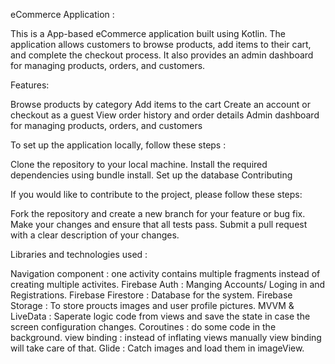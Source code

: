 eCommerce Application :

This is a App-based eCommerce application built using Kotlin. The application allows customers to browse products, add items to their cart, and complete the checkout process. It also provides an admin dashboard for managing products, orders, and customers.

Features:

Browse products by category
Add items to the cart 
Create an account or checkout as a guest
View order history and order details
Admin dashboard for managing products, orders, and customers

To set up the application locally, follow these steps :

Clone the repository to your local machine.
Install the required dependencies using bundle install.
Set up the database 
Contributing

If you would like to contribute to the project, please follow these steps:

Fork the repository and create a new branch for your feature or bug fix.
Make your changes and ensure that all tests pass.
Submit a pull request with a clear description of your changes.

Libraries and technologies used :

Navigation component : one activity contains multiple fragments instead of creating multiple activites.
Firebase Auth : Manging Accounts/ Loging in and Registrations.
Firebase Firestore : Database for the system.
Firebase Storage : To store proucts images and user profile pictures.
MVVM & LiveData : Saperate logic code from views and save the state in case the screen configuration changes.
Coroutines : do some code in the background.
view binding : instead of inflating views manually view binding will take care of that.
Glide : Catch images and load them in imageView.
